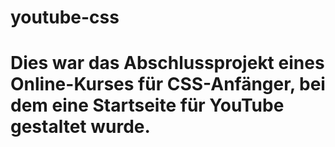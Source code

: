 # youtube-css

# Dies war das Abschlussprojekt eines Online-Kurses für CSS-Anfänger, bei dem eine Startseite für YouTube gestaltet wurde.
